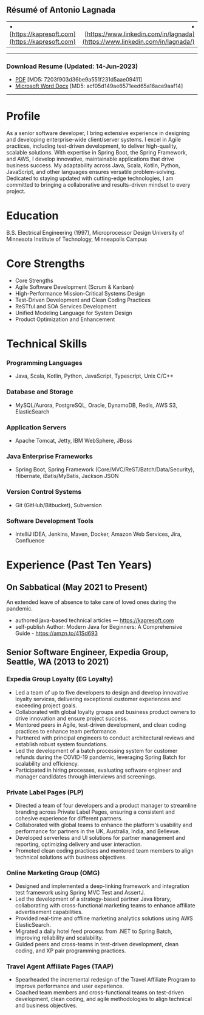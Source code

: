 ## Résumé of Antonio Lagnada

|     |     |
|-----|----:|
| • [https://kapresoft.com](https://kapresoft.com) | • [https://www.linkedin.com/in/lagnada](https://www.linkedin.com/in/lagnada/)  |

----------------------------------------

### Download Resume (Updated: 14-Jun-2023)
- [PDF](r/Antonio_Lagnada_resume.pdf) [MD5: 7203f903d36be9a551f231d5aae09411]
- [Microsoft Word Docx](r/Antonio_Lagnada_resume.docx) [MD5: acf05d149ae6571eed65a16ace9aaf14]

----------------------------------------

# Profile

As a senior software developer, I bring extensive experience in designing and developing enterprise-wide client/server systems. I excel in Agile practices, including test-driven development, to deliver high-quality, scalable solutions. With expertise in Spring Boot, the Spring Framework, and AWS, I develop innovative, maintainable applications that drive business success. My adaptability across Java, Scala, Kotlin, Python, JavaScript, and other languages ensures versatile problem-solving. Dedicated to staying updated with cutting-edge technologies, I am committed to bringing a collaborative and results-driven mindset to every project.

# Education
B.S. Electrical Engineering (1997), Microprocessor Design
University of Minnesota Institute of Technology, Minneapolis Campus

# Core Strengths

- Core Strengths
- Agile Software Development (Scrum & Kanban)
- High-Performance Mission-Critical Systems Design
- Test-Driven Development and Clean Coding Practices
- ReSTful and SOA Services Development
- Unified Modeling Language for System Design
- Product Optimization and Enhancement

# Technical Skills

### Programming Languages

- Java, Scala, Kotlin, Python, JavaScript, Typescript, Unix C/C++

### Database and Storage
- MySQL/Aurora, PostgreSQL, Oracle, DynamoDB, Redis, AWS S3, ElasticSearch

### Application Servers
- Apache Tomcat, Jetty, IBM WebSphere, JBoss

### Java Enterprise Frameworks
- Spring Boot, Spring Framework (Core/MVC/ReST/Batch/Data/Security), Hibernate, iBatis/MyBatis, Jackson JSON

### Version Control Systems
- Git (GitHub/Bitbucket), Subversion

### Software Development Tools
- IntelliJ IDEA, Jenkins, Maven, Docker, Amazon Web Services, Jira, Confluence

# Experience (Past Ten Years)

## On Sabbatical (May 2021 to Present)

An extended leave of absence to take care of loved ones during the pandemic.
- authored java-based technical articles — https://kapresoft.com
- self-publish Author:  Modern Java for Beginners: A Comprehensive Guide - https://amzn.to/41Sd693

## Senior Software Engineer, Expedia Group, Seattle, WA (2013 to 2021)

### Expedia Group Loyalty (EG Loyalty)

- Led a team of up to five developers to design and develop innovative loyalty services, delivering exceptional customer experiences and exceeding project goals.
- Collaborated with global loyalty groups and business product owners to drive innovation and ensure project success.
- Mentored peers in Agile, test-driven development, and clean coding practices to enhance team performance.
- Partnered with principal engineers to conduct architectural reviews and establish robust system foundations.
- Led the development of a batch processing system for customer refunds during the COVID-19 pandemic, leveraging Spring Batch for scalability and efficiency.
- Participated in hiring processes, evaluating software engineer and manager candidates through interviews and screenings.

### Private Label Pages (PLP)

- Directed a team of four developers and a product manager to streamline branding across Private Label Pages, ensuring a consistent and cohesive experience for different partners.
- Collaborated with global teams to enhance the platform's usability and performance for partners in the UK, Australia, India, and Bellevue.
- Developed serverless and UI solutions for partner management and reporting, optimizing delivery and user interaction.
- Promoted clean coding practices and mentored team members to align technical solutions with business objectives.

### Online Marketing Group (OMG)

- Designed and implemented a deep-linking framework and integration test framework using Spring MVC Test and AssertJ.
- Led the development of a strategy-based partner Java library, collaborating with cross-functional marketing teams to enhance affiliate advertisement capabilities.
- Provided real-time and offline marketing analytics solutions using AWS ElasticSearch.
- Migrated a daily hotel feed process from .NET to Spring Batch, improving reliability and scalability.
- Guided peers and cross-teams in test-driven development, clean coding, and XP pair programming practices.

### Travel Agent Affiliate Pages (TAAP)

- Spearheaded the incremental redesign of the Travel Affiliate Program to improve performance and user experience.
- Coached team members and cross-functional teams on test-driven development, clean coding, and agile methodologies to align technical and business objectives.

